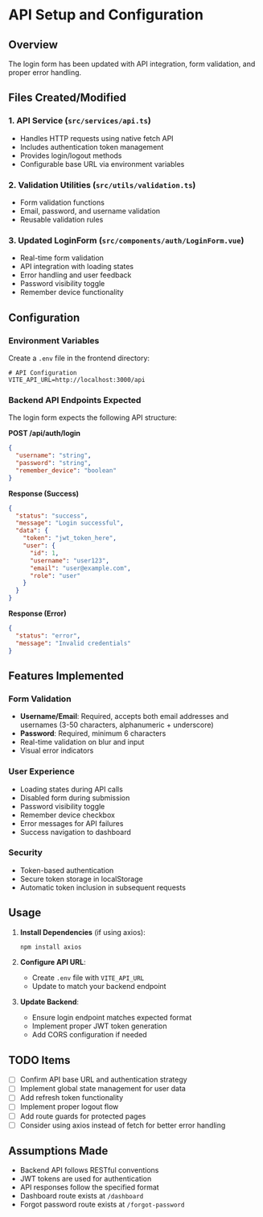 # API Setup and Configuration

## Overview
The login form has been updated with API integration, form validation, and proper error handling.

## Files Created/Modified

### 1. API Service (`src/services/api.ts`)
- Handles HTTP requests using native fetch API
- Includes authentication token management
- Provides login/logout methods
- Configurable base URL via environment variables

### 2. Validation Utilities (`src/utils/validation.ts`)
- Form validation functions
- Email, password, and username validation
- Reusable validation rules

### 3. Updated LoginForm (`src/components/auth/LoginForm.vue`)
- Real-time form validation
- API integration with loading states
- Error handling and user feedback
- Password visibility toggle
- Remember device functionality

## Configuration

### Environment Variables
Create a `.env` file in the frontend directory:

```env
# API Configuration
VITE_API_URL=http://localhost:3000/api
```

### Backend API Endpoints Expected

The login form expects the following API structure:

**POST /api/auth/login**
```json
{
  "username": "string",
  "password": "string", 
  "remember_device": "boolean"
}
```

**Response (Success)**
```json
{
  "status": "success",
  "message": "Login successful",
  "data": {
    "token": "jwt_token_here",
    "user": {
      "id": 1,
      "username": "user123",
      "email": "user@example.com",
      "role": "user"
    }
  }
}
```

**Response (Error)**
```json
{
  "status": "error",
  "message": "Invalid credentials"
}
```

## Features Implemented

### Form Validation
- **Username/Email**: Required, accepts both email addresses and usernames (3-50 characters, alphanumeric + underscore)
- **Password**: Required, minimum 6 characters
- Real-time validation on blur and input
- Visual error indicators

### User Experience
- Loading states during API calls
- Disabled form during submission
- Password visibility toggle
- Remember device checkbox
- Error messages for API failures
- Success navigation to dashboard

### Security
- Token-based authentication
- Secure token storage in localStorage
- Automatic token inclusion in subsequent requests

## Usage

1. **Install Dependencies** (if using axios):
   ```bash
   npm install axios
   ```

2. **Configure API URL**:
   - Create `.env` file with `VITE_API_URL`
   - Update to match your backend endpoint

3. **Update Backend**:
   - Ensure login endpoint matches expected format
   - Implement proper JWT token generation
   - Add CORS configuration if needed

## TODO Items

- [ ] Confirm API base URL and authentication strategy
- [ ] Implement global state management for user data
- [ ] Add refresh token functionality
- [ ] Implement proper logout flow
- [ ] Add route guards for protected pages
- [ ] Consider using axios instead of fetch for better error handling

## Assumptions Made

- Backend API follows RESTful conventions
- JWT tokens are used for authentication
- API responses follow the specified format
- Dashboard route exists at `/dashboard`
- Forgot password route exists at `/forgot-password` 